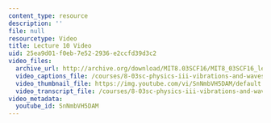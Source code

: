```yaml
---
content_type: resource
description: ''
file: null
resourcetype: Video
title: Lecture 10 Video
uid: 25ea9d01-f0eb-7e52-2936-e2ccfd39d3c2
video_files:
  archive_url: http://archive.org/download/MIT8.03SCF16/MIT8_03SCF16_lec10_300k.mp4
  video_captions_file: /courses/8-03sc-physics-iii-vibrations-and-waves-fall-2016/4b93a97783a75b92a3d2a5a9e9d4f5ce_SnNmbVH5DAM.vtt
  video_thumbnail_file: https://img.youtube.com/vi/SnNmbVH5DAM/default.jpg
  video_transcript_file: /courses/8-03sc-physics-iii-vibrations-and-waves-fall-2016/39926572ca9b80b877648531771b2dde_SnNmbVH5DAM.pdf
video_metadata:
  youtube_id: SnNmbVH5DAM
---
```

